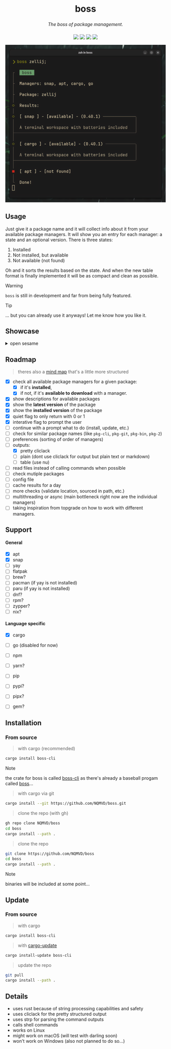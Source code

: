 
<div align="center">
  <h1>boss</h1>
  <h3></h3>
  <i>The boss of package management.</i>
  <h3></h3>
</div>

<div align="center">
  
![](https://img.shields.io/github/last-commit/NQMVD/boss?&style=for-the-badge&color=b1ffb4&logoColor=D9E0EE&labelColor=292324)
![](https://img.shields.io/badge/Rust-fe7a15?style=for-the-badge&logo=rust&logoColor=white&logoSize=auto&labelColor=292324)
![](https://img.shields.io/badge/Linux-E95420?style=for-the-badge&logo=linux&logoColor=white&logoSize=auto&labelColor=292324)
[![](https://img.shields.io/badge/just-white?style=for-the-badge&logo=just&color=black)](https://just.systems)
</a>

</div>

<div align="center">
  <img alt="boss shot" src="./.assets/boss_shot.png" />
</div>

## Usage
Just give it a package name and it will collect info about it from your available package managers.
It will show you an entry for each manager: a state and an optional version.
There is three states:
1. Installed
2. Not installed, but available
3. Not available (not found)

Oh and it sorts the results based on the state.
And when the new table format is finally implemented it will be as compact and clean as possible.

> [!WARNING]
> `boss` is still in development and far from being fully featured.

> [!TIP]
> ... but you can already use it anyways! Let me know how you like it.

## Showcase
<details>
  <summary>open sesame</summary>

  ## helix query
  ![default.tape](./.assets/tapes/default.gif)

  ## helix query --interactive
  ![interactive.tape](./.assets/tapes/interactive.gif)

  ## shows latest version and installed version
  ![newversion.tape](./.assets/tapes/newversion.gif)

  ## stays quiet for scripts
  ![quiet.tape](./.assets/tapes/quiet.gif)
</details>

## Roadmap
> theres also a [mind map](./.assets/boss_map.jpg) that's a little more structured

- [x] check all available package managers for a given package:
  - [x] if it's **installed**,
  - [x] if not, if it's **available to download** with a manager.
- [x] show descriptions for available packages
- [x] show the **latest version** of the package
- [x] show the **installed version** of the package
- [x] quiet flag to only return with 0 or 1
- [x] interative flag to prompt the user
- [ ] continue with a prompt what to do (install, update, etc.)
- [ ] check for similar package names (like `pkg-cli`, `pkg-git`, `pkg-bin`, `pkg-2`)
- [ ] preferences (sorting of order of managers)
- [ ] outputs:
  - [x] pretty cliclack
  - [ ] plain (dont use cliclack for output but plain text or markdown)
  - [ ] table (use nu)
- [ ] read files instead of calling commands when possible
- [ ] check mutiple packages
- [ ] config file
- [ ] cache results for a day
- [ ] more checks (validate location, sourced in path, etc.)
- [ ] multithreading or async (main bottleneck right now are the individual managers)
- [ ] taking inspiration from topgrade on how to work with different managers.

## Support
#### General
- [x] apt
- [x] snap
- [ ] yay
- [ ] flatpak
- [ ] brew?
- [ ] pacman (if yay is not installed)
- [ ] paru (if yay is not installed)
- [ ] dnf?
- [ ] rpm?
- [ ] zypper?
- [ ] nix?

#### Language specific
- [x] cargo
- [ ] go (disabled for now)
- [ ] npm
- [ ] yarn?
- [ ] pip
- [ ] pypi?
- [ ] pipx?
- [ ] gem?


## Installation
### From source
> with cargo (recommended)
```bash
cargo install boss-cli
```

> [!NOTE]
> the crate for boss is called [boss-cli](https://crates.io/crates/boss-cli) as there's already a baseball progam called [boss](https://crates.io/crates/boss)...

> with cargo via git
```bash
cargo install --git https://github.com/NQMVD/boss.git
```

> clone the repo (with gh)
```bash
gh repo clone NQMVD/boss
cd boss
cargo install --path .
```

> clone the repo
```bash
git clone https://github.com/NQMVD/boss
cd boss
cargo install --path .
```

> [!NOTE]
> binaries will be included at some point...

## Update
### From source
> with cargo
```bash
cargo install boss-cli
```

> with [cargo-update](https://crates.io/crates/cargo-update)
```bash
cargo install-update boss-cli
```

> update the repo
```bash
git pull
cargo install --path .
```


## Details
- uses rust because of string processing capabilities and safety
- uses cliclack for the pretty structured output
- uses strp for parsing the command outputs
- calls shell commands
- works on Linux
- might work on macOS (will test with darling soon)
- won't work on Windows (also not planned to do so...)
